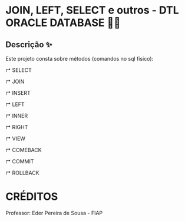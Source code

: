 # JOIN, LEFT, SELECT e outros  - DTL ORACLE DATABASE 👩‍💻

## Descrição ✨

Este projeto consta sobre métodos (comandos no sql físico):

↱ SELECT

↱ JOIN 

↱ INSERT

↱ LEFT 

↱ INNER 

↱ RIGHT

↱ VIEW 

↱ COMEBACK

↱ COMMIT

↱ ROLLBACK

# CRÉDITOS
Professor: Eder Pereira de Sousa - FIAP
